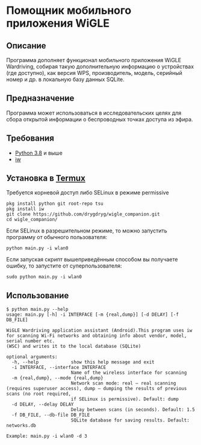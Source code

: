 # Помощник мобильного приложения WiGLE
## Описание
Программа дополняет функционал мобильного приложения WiGLE Wardriving, собирая такую дополнительную информацию о устройствах (где доступно), как версия WPS, производитель, модель, серийный номер и др. в локальную базу данных SQLite.
## Предназначение
Программа может использоваться в исследовательских целях для сбора открытой информации о беспроводных точках доступа из эфира.
## Требования
- [Python 3.8](https://www.python.org/) и выше
- [iw](https://wireless.wiki.kernel.org/en/users/documentation/iw)

## Установка в [Termux](https://play.google.com/store/apps/details?id=com.termux)
Требуется корневой доступ либо SELinux в режиме permissive
```
pkg install python git root-repo tsu
pkg install iw
git clone https://github.com/drygdryg/wigle_companion.git
cd wigle_companion/
```
Если SELinux в разрешительном режиме, то можно запустить программу от обычного пользователя:
```
python main.py -i wlan0
```
Если запуская скрипт вышеприведённым способом вы получаете ошибку, то запустите от суперпользователя:
```
sudo python main.py -i wlan0
```

## Использование
```
$ python main.py --help
usage: main.py [-h] -i INTERFACE [-m {real,dump}] [-d DELAY] [-f DB_FILE]

WiGLE Wardriving application assistant (Android).This program uses iw for scanning Wi-Fi networks and obtaining info about vendor, model, serial number etc.
(WSC) and writes it to the local database (SQLite)

optional arguments:
  -h, --help            show this help message and exit
  -i INTERFACE, --interface INTERFACE
                        Name of the wireless interface for scanning
  -m {real,dump}, --mode {real,dump}
                        Network scan mode: real — real scanning (requires superuser access), dump — dumping the results of previous scans (no root required,
                        if SELinux is permissive). Default: dump
  -d DELAY, --delay DELAY
                        Delay between scans (in seconds). Default: 1.5
  -f DB_FILE, --db-file DB_FILE
                        SQLite database for saving results. Default: networks.db

Example: main.py -i wlan0 -d 3

```